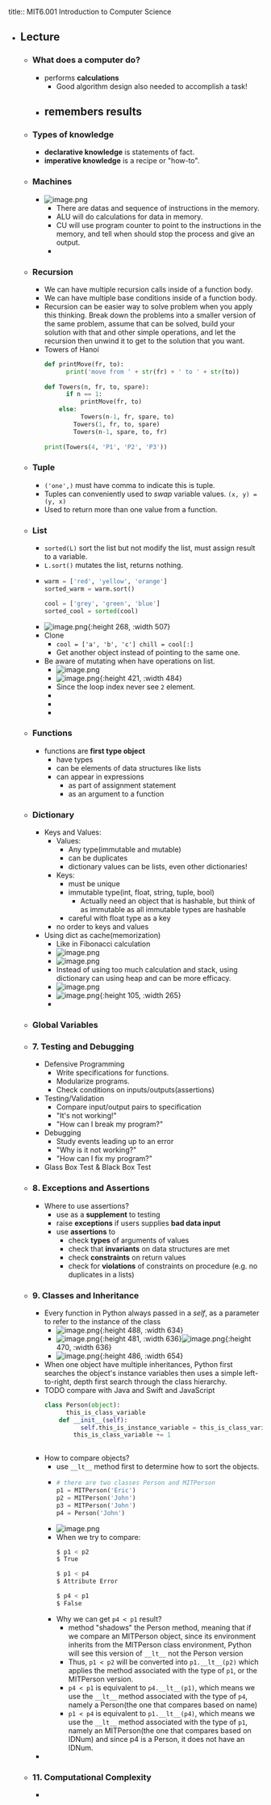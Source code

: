 title:: MIT6.001 Introduction to Computer Science

- ## Lecture
	- ### What does a computer do?
		- performs **calculations**
			- Good algorithm design also needed to accomplish a task!
		- **remembers** results
			-
	- ### Types of knowledge
		- **declarative knowledge** is statements of fact.
		- **imperative knowledge** is a recipe or "how-to".
	- ### Machines
		- ![image.png](../assets/image_1643741064356_0.png)
			- There are datas and sequence of instructions in the memory.
			- ALU will do calculations for data in memory.
			- CU will use program counter to point to the instructions in the memory,  and tell when should stop the process and give an output.
			-
	- ### Recursion
		- We can have multiple recursion calls inside of a function body.
		- We can have multiple base conditions inside of a function body.
		- Recursion can be easier way to solve problem when you apply this thinking. Break down the problems into a smaller version of the same problem, assume that can be solved, build your solution with that and other simple operations, and let the recursion then unwind it to get to the solution that you want.
		- Towers of Hanoi
		  ```python
		  def printMove(fr, to):
		    	print('move from ' + str(fr) + ' to ' + str(to))
		      
		  def Towers(n, fr, to, spare):
		    	if n == 1:
		        	printMove(fr, to)
		      else:
		        	Towers(n-1, fr, spare, to)
		          Towers(1, fr, to, spare)
		          Towers(n-1, spare, to, fr)
		          
		  print(Towers(4, 'P1', 'P2', 'P3'))
		  ```
	- ### Tuple
		- `('one',)` must have comma to indicate this is tuple.
		- Tuples can conveniently used to *swap* variable values. `(x, y) = (y, x)`
		- Used to return more than one value from a function.
	- ### List
		- `sorted(L)` sort the list but not modify the list, must assign result to a variable.
		- `L.sort()` mutates the list, returns nothing.
		- ```python
		  warm = ['red', 'yellow', 'orange']
		  sorted_warm = warm.sort()
		  
		  cool = ['grey', 'green', 'blue']
		  sorted_cool = sorted(cool)
		  ```
		- ![image.png](../assets/image_1643933741125_0.png){:height 268, :width 507}
		- Clone
			- `cool = ['a', 'b', 'c'] chill = cool[:]`
			- Get another object instead of pointing to the same one.
		- Be aware of mutating when have operations on list.
			- ![image.png](../assets/image_1643934253130_0.png)
			- ![image.png](../assets/image_1643934281267_0.png){:height 421, :width 484}
			- Since the loop index never see `2` element.
			-
			-
			-
	- ### Functions
		- functions are **first type object**
			- have types
			- can be elements of data structures like lists
			- can appear in expressions
				- as part of assignment statement
				- as an argument to a function
	- ### Dictionary
		- Keys and Values:
			- Values:
				- Any type(immutable and mutable)
				- can be duplicates
				- dictionary values can be lists, even other dictionaries!
			- Keys:
				- must be unique
				- immutable type(int, float, string, tuple, bool)
					- Actually need an object that is hashable, but think of as immutable as all immutable types are hashable
				- careful with float type as a key
			- no order to keys and values
		- Using dict as cache(memorization)
			- Like in Fibonacci calculation
			- ![image.png](../assets/image_1644273939917_0.png)
			- ![image.png](../assets/image_1644273974363_0.png)
			- Instead of using too much calculation and stack, using dictionary can using heap and can be more efficacy.
			- ![image.png](../assets/image_1644274427155_0.png)
			- ![image.png](../assets/image_1644274444474_0.png){:height 105, :width 265}
			-
	- ### Global Variables
	- ### 7. Testing and Debugging
		- Defensive Programming
			- Write specifications for functions.
			- Modularize programs.
			- Check conditions on inputs/outputs(assertions)
		- Testing/Validation
			- Compare input/output pairs to specification
			- "It's not working!"
			- "How can I break my program?"
		- Debugging
			- Study events leading up to an error
			- "Why is it not working?"
			- "How can I fix my program?"
		- Glass Box Test & Black Box Test
	- ### 8. Exceptions and Assertions
		- Where to use assertions?
			- use as a **supplement** to testing
			- raise **exceptions** if users supplies **bad data input**
			- use **assertions** to
				- check **types** of arguments of values
				- check that **invariants** on data structures are met
				- check **constraints** on return values
				- check for **violations** of constraints on procedure (e.g. no duplicates in a lists)
	- ### 9. Classes and Inheritance
		- Every function in Python always passed in a *self*, as a parameter to refer to the instance of the class
			- ![image.png](../assets/image_1644462822300_0.png){:height 488, :width 634}
			- ![image.png](../assets/image_1644462887189_0.png){:height 481, :width 636}![image.png](../assets/image_1644462914871_0.png){:height 470, :width 636}
			- ![image.png](../assets/image_1644462998540_0.png){:height 486, :width 654}
		- When one object have multiple inheritances, Python first searches the object's instance variables then uses a simple left-to-right, depth first search through the class hierarchy.
		- TODO compare with Java and Swift and JavaScript 
		  ```Python
		  class Person(object):
		    	this_is_class_variable
		      def __init__(self):
		        	self.this_is_instance_variable = this_is_class_variable
		          this_is_class_variable += 1
		          
		  ```
		- How to compare objects?
			- use `__lt__` method first to determine how to sort the objects.
			- ```Python
			  # there are two classes Person and MITPerson
			  p1 = MITPerson('Eric')
			  p2 = MITPerson('John')
			  p3 = MITPerson('John')
			  p4 = Person('John')
			  ```
			- ![image.png](../assets/image_1644533916125_0.png)
			- When we try to compare:
			  ```bash
			  $ p1 < p2
			  $ True
			  
			  $ p1 < p4
			  $ Attribute Error
			  
			  $ p4 < p1
			  $ False 
			  ```
			- Why we can get `p4 < p1` result?
				- method "shadows" the Person method, meaning that if we compare an MITPerson object, since its environment inherits from the MITPerson class environment, Python will see this version of `__lt__` not the Person version
				- Thus, `p1 < p2` will be converted into `p1.__lt__(p2)` which applies the method associated with the type of `p1`, or the MITPerson version.
				- `p4 < p1` is equivalent to `p4.__lt__(p1)`,  which means we use the `__lt__` method associated with the type of `p4`, namely a Person(the one that compares based on name)
				- `p1 < p4` is equivalent to `p1.__lt__(p4)`, which means we use the `__lt__` method associated with the type of `p1`, namely an MITPerson(the one that compares based on IDNum) and since p4 is a Person, it does not have an IDNum.
		-
	- ### 11. Computational Complexity
		-
